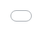 ```yaml
---
marp: true
theme: buw
math: mathjax
---
```


<div class="title">
<h1>Praktische Informatik</h1>
<h2>- eine Vielkörpersimulation -</h2>
<h3>Dominik Schlothane</h3>
</div>

---

<!-- footer: "<div style='width: 20px;'></div><div class='foot'><span style='font-weight: bold'>Praktische Informatik - eine Vielkörpersimulation</span><span>Dominik Schlothane  |   16.05.2023<span/></div>" -->
<!-- paginate: true -->

## Das Ziel

- Interaktive echtzeit Simulation der Planeten im Sonnensystem
- Konkret:
    - Vielkörpersimulation mit Gravitationskraft
    - GUI:
        - Simulationsdaten darstellen
        - modifizierung der Simulationsparameter

---

<h1 style="font-size: 10rem; text-align: center; position: absolute; left: 50%; top: 50%; transform: translate(-50%, -50%)">Theorie</h1>

---

## Physik

- klassische Gravitation

$\vec{F_{ij}} = G\frac{m_im_j}{(\overline{\vec{r_j} - \vec{r_i}})^3}(\vec{r_j} - \vec{r_i})$

$\vec{a_{ij}} = G\frac{(\vec{r_j} - \vec{r_i})}{(\overline{\vec{r_j} - \vec{r_i}})^3}m_j$

$\vec{a_{i}} = \sum_{j\neq i} \vec{a_{ij}}$

---

## Numerik

- gesucht: $\vec{x_i}(t)\,\,\text{mit}\,\, \vec{a_i}(t) = \frac{d^2}{d_t^2}\vec{x_i}(t)$
- DGLs 1. Ordnung: $\vec{a_i}(t) = \frac{d}{d_t}\vec{v_i}(t),\,\, \vec{v_i}(t) = \frac{d}{d_t}\vec{x_i}(t)$
- Eulerverfahren:

$t_{n+1} = t_{n} + h$

$v(t_{n+1}) = v(t_n) + h\cdot a(t_{n})$

$x(t_{n+1}) = x(t_n) + h\cdot v(t_{n})$

---

<h1 style="font-size: 10rem; text-align: center; position: absolute; left: 50%; top: 50%; transform: translate(-50%, -50%)">Umsetzung</h1>

---

## Vorkenntnisse

- Python geht bei echtzeit Simulationen mit Grafik schnell in die Knie
- Grafik: Meiste Erfahrung im Web (HTML + CSS + TypeScript)
- Simulation in Rust


---

## Kommunikation

<img src="Architektur.png" style="position: absolute; left: 0px; top: 70px; width: 1500px" />

---

<h1 style="font-size: 10rem; text-align: center; position: absolute; left: 50%; top: 50%; transform: translate(-50%, -50%)">Simulation</h1>

---

## Simulation - Struktur


<img src="SimulationAufbau.png" style="position: absolute; top: 75px; left: 85px; height: 400px;"/>

---

## Simulation - Ablauf

<img src="simulation.png" style="position: absolute; top: 75px; left: 210px; height: 400px;"/>

---

## Simulation - step


<img src="time_step.png" style="position: absolute; top: 75px; left: 130px; height: 400px;"/>

---

<h1 style="font-size: 10rem; text-align: center; position: absolute; left: 50%; top: 50%; transform: translate(-50%, -50%)">Server</h1>

---

## Server - Ablauf

<img src="server.png" style="position: absolute; top: 190px; left: 0px; height: 170px;"/>

---

## Server - Endpoints

- GET /simulation: 
öffnet Verbindung, um SSE zu senden

+ POST /input {eventtype, event}:
    - Add: erzeuge neuen Body, `event = new Body`
    - Remove: entferne einen Body, `event = {index: index}`
    - Update: modifiziere eine Body, `event = {index: Body}`
    - Meta: modifiziere MetaData, `event = {time_scale, interaction_constant}`

---

## Server - handle_connection

<img src="request.png" style="position: absolute; top: 75px; left: 0px; height: 400px;"/>

---

<h1 style="font-size: 10rem; text-align: center; position: absolute; left: 50%; top: 50%; transform: translate(-50%, -50%)">GUI</h1>

---

<img src="GUIExample.png" style="position: absolute; top: 10px; left: 45px; height: 800px;"/>

---

<img src="GUIOverview.png" style="position: absolute; top: 10px; left: 120px; height: 800px;"/>

---

## GUI - SimulationGrafics

<img src="SimulationMenuExample.png" style="position: absolute; bottom: 40px; right: 40px; height: 250px;"/>

- Hört auf:
    - `simulation` SSE um aktuelle Position der Bodies zu zeichnen
    - `removed` SSE um Farben/Pfade der Bodies zu löschen
- Malt die aktuelle Position der Bodies
- Malt ihre zurückgelegten Pfade
- Steuert die Kamera
    - `w/s/a/d` zum bewegen
    - `+/-/mouseWheel` zum zoomen

---

## GUI - Simulationsparameter modifizieren

- Slider zeigen aktuellen Wert der Simulationsparameter
$\Rightarrow$ pausiere GUI, um parameter zu ändern
- Problem: 1 Loop $\Rightarrow$ zeichnen wird auch pausiert 
$\Rightarrow$ unschöner Sprung
- 2 Lösungen:
    - Simulation pausieren
    - 2 Loops: einer zum Zeichnen, der andere für Parameter

---

## GUI - Umlaufbahnen

- Speichere Regelmäßig Position
um die Flugbahn zu zeichnen
- Problem: 
    - ewige Datenspeicherung
    - Speicher läuft voll
    - Grafik stürzt ab
<img src="AufgrundVonLeistungNichtZeichenbareSchwankungenDerBahnen.png" style="position: absolute; bottom: 40px; right: 10px; height: 440px;"/>

---

## GUI - Pfad Optimisation

- Pollingrate proportional zum Radius
$\Rightarrow$ Weniger Datenpunkte für äußere Planeten, z.B. Neptun
- Pfad schließen, wenn er sich dem Anfang nähert
$\Rightarrow$ Gesamtmenge an Datenpunkten beschränkt
- Problem: Beschleunigter Drift nach rechts
$\Rightarrow$ Pfade lassen sich nur zu Beginn der Simulation schließen

---

## A Second Sun - The Aftermath

- zweite Sonne
- beide Sonnen, Merkur,
Venus weg geschleudert
- Mars, die Erde und der 
Mond umkreisen die 
zweite Sonne
- Jupiter stürzt ins Zentrum

<img src="IntroducedAnotherSunWith6e32kgMassItDestroyedEverything.png" style="position: absolute; bottom: 40px; right: 40px; height: 440px;"/>

---

<iframe src="PLATZHALTERFORURL" title="Running Simulation" style="z-index: 1000; position: absolute; left: 0px; top: 0px; height: 100%; width: 100%; border: none; "></iframe>

---

## GUI - Loop

```typescript
const loop = (time: number) => {
  const delta = time - lastRender;
  if (delta >= 1000 / FPSTARGET) {
    updateFunctions.forEach((f) => f(delta));
    lastRender = time;
  }
  if (!end) window.requestAnimationFrame(loop);
};

const registerOnUpdate = (...onUpdate: ((delta: number) => any)[]) => {
  updateFunctions.push(...onUpdate);
};
```

---

## GUI - EventBUS

```ts

const eventTypes = ["togglePlay", "resetCam"] as const;
type Events = (typeof eventTypes)[number];
type EventDefinitions = {
  togglePlay: { play: boolean };
  resetCam: {};
};

const fireEvent = <K extends Events>(
  eventType: K,
  event: EventDefinitions[K]
) => {
  registeredFunctions[eventType].forEach((l) => l(event));
};
```
